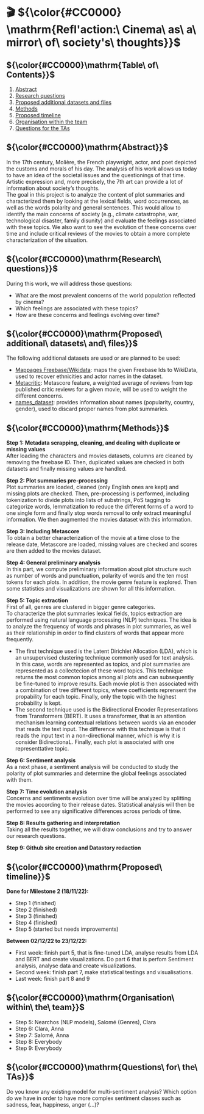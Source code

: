 # 🎬 ${\color{#CC0000} \mathrm{Refl'action:\ Cinema\ as\ a\ mirror\ of\ society's\ thoughts}}$

## ${\color{#CC0000}\mathrm{Table\ of\ Contents}}$
1. [Abstract](#Abstract)
2. [Research questions](#Research_questions)
3. [Proposed additional datasets and files](#Proposed_additional_datasets_and_files)
4. [Methods](#Methods)
5. [Proposed timeline](#Proposed_timeline)
6. [Organisation within the team](#Organisation_within_the_team)
7. [Questions for the TAs](#Questions_for_the_TAs)


## ${\color{#CC0000}\mathrm{Abstract}}$  <a name="Abstract"></a> 

In the 17th century, Molière, the French playwright, actor, and poet depicted the customs and morals of his day. The analysis of his work allows us today to have an idea of the societal issues and the questionings of that time. Artistic expression and, more precisely, the 7th art can provide a lot of information about society’s thoughts.   
The goal in this project is to analyze the content of plot summaries and characterized them by looking at the lexical fields, word occurrences, as well as the words polarity and general sentences. This would allow to identify the main concerns of society (e.g., climate catastrophe, war, technological disaster, family disunity) and evaluate the feelings associated with these topics. We also want to see the evolution of these concerns over time and include critical reviews of the movies to obtain a more complete characterization of the situation.

## ${\color{#CC0000}\mathrm{Research\ questions}}$ <a name="Research_questions"></a>
During this work, we will address those questions:  
- What are the most prevalent concerns of the world population reflected by cinema?
- Which feelings are associated with these topics?
- How are these concerns and feelings evolving over time?

## ${\color{#CC0000}\mathrm{Proposed\ additional\ datasets\ and\ files}}$ <a name="Proposed_additional_datasets_and_files"></a>
The following additional datasets are used or are planned to be used:
- [Mappages Freebase/Wikidata](https://developers.google.com/freebase#freebase-wikidata-mappings): maps the given Freebase Ids to WikiData, used to recover ethnicities and actor names in the dataset.
- [Metacritic](https://github.com/miazhx/metacritic): Metascore feature, a weighted average of reviews from top published critic reviews for a given movie, will be used to weight the different concerns.
- [names_dataset](https://pypi.org/project/names-dataset/): provides information about names (popularity, country, gender), used to discard proper names from plot summaries.

## ${\color{#CC0000}\mathrm{Methods}}$ <a name="Methods"></a>
**Step 1: Metadata scrapping, cleaning, and dealing with duplicate or missing values**  
After loading the characters and movies datasets, columns are cleaned by removing the freebase ID. Then, duplicated values are checked in both datasets and finally missing values are handled.

**Step 2: Plot summaries pre-processing**  
Plot summaries are loaded, cleaned (only English ones are kept) and missing plots are checked. Then, pre-processing is performed, including tokenization to divide plots into lists of substrings, PoS tagging to categorize words, lemmatization to reduce the different forms of a word to one single form and finally stop words removal to only extract meaningful information. We then augmented the movies dataset with this information.

**Step 3: Including Metascore**  
To obtain a better characterization of the movie at a time close to the release date, Metascore are loaded, missing values are checked and scores are then added to the movies dataset.

**Step 4: General preliminary analysis**  
In this part, we compute preliminary information about plot structure such as number of words and punctuation, polarity of words and the ten most tokens for each plots. In addition, the movie genre feature is explored. Then some statistics and visualizations are shown for all this information.

**Step 5: Topic extraction**  
First of all, genres are clustered in bigger genre categories.  
To characterize the plot summaries lexical fields, topics extraction are performed using natural language processing (NLP) techniques. The idea is to analyze the frequency of words and phrases in plot summaries, as well as their relationship in order to find clusters of words that appear more frequently.   
- The first technique used is the Latent Dirichlet Allocation (LDA), which is an unsupervised clustering technique commonly used for text analysis. In this case, words are represented as topics, and plot summaries are represented as a collectecion of these word topics. This technique returns the most common topics among all plots and can subsequently be fine-tuned to improve results. Each movie plot is then associated with a combination of tree different topics, where coefficients reprensent the propability for each topic. Finally, only the topic with the highest probability is kept.  
- The second technique used is the Bidirectional Encoder Representations from Transformers (BERT). It uses a transformer, that is an attention mechanism learning contextual relations between words via an encoder that reads the text input. The difference with this technique is that it reads the input text in a non-directional manner, which is why it is consider BidirectionaL. Finally, each plot is associated with one representtative topic.

**Step 6: Sentiment analysis**  
As a next phase, a sentiment analysis will be conducted to study the polarity of plot summaries and determine the global feelings associated with them.

**Step 7: Time evolution analysis**  
Concerns and sentiments evolution over time will be analyzed by splitting the movies according to their release dates. Statistical analysis will then be performed to see any significative differences across periods of time. 

**Step 8: Results gathering and interpretation**  
Taking all the results together, we will draw conclusions and try to answer our research questions. 

**Step 9: Github site creation and Datastory redaction**

## ${\color{#CC0000}\mathrm{Proposed\ timeline}}$ <a name="Proposed_timeline"></a>
**Done for Milestone 2 (18/11/22):**
- Step 1 (finished)
- Step 2 (finished)
- Step 3 (finished)
- Step 4 (finished)
- Step 5 (started but needs improvements)  

**Between 02/12/22 to 23/12/22:** 
- First week: finish part 5, that is fine-tuned LDA, analyse results from LDA and BERT and create visualizations. Do part 6 that is perfom Sentiment analysis, analyse data and create visualizations.
- Second week: finish part 7, make statistical testings and visualisations.
- Last week: finish part 8 and 9

## ${\color{#CC0000}\mathrm{Organisation\ within\ the\ team}}$ <a name="Organisation_within_the_team"></a>
- Step 5: Nearchos (NLP models), Salomé (Genres), Clara
- Step 6: Clara, Anna
- Step 7: Salomé, Anna
- Step 8: Everybody
- Step 9: Everybody 

## ${\color{#CC0000}\mathrm{Questions\ for\ the\ TAs}}$ <a name="Questions_for_the_TAs"></a>
Do you know any existing model for multi-sentiment analysis? Which option do we have in order to have more complex sentiment classes such as sadness, fear, happiness, anger (...)?
